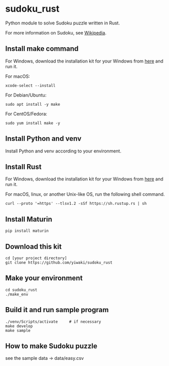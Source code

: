# sudoku_rust

Python module to solve Sudoku puzzle written in Rust.

For more information on Sudoku, see [Wikipedia](https://en.wikipedia.org/wiki/Sudoku).

## Install make command

For Windows, download the installation kit for your Windows from [here](http://gnuwin32.sourceforge.net/packages/make.htm) and run it.

For macOS:

```
xcode-select --install
```

For Debian/Ubuntu:

```
sudo apt install -y make
```

For CentOS/Fedora:

```
sudo yum install make -y
```

## Install Python and venv

Install Python and venv according to your environment.

## Install Rust

For Windows, download the installation kit for your Windows from [here](https://forge.rust-lang.org/infra/other-installation-methods.eichithi-emueru) and run it.

For macOS, linux, or another Unix-like OS, run the following shell command.

```
curl --proto '=https' --tlsv1.2 -sSf https://sh.rustup.rs | sh
```

## Install Maturin

```
pip install maturin
```

## Download this kit

```
cd [your project directory]
git clone https://github.com/yiwaki/sudoku_rust
```

## Make your environment

```
cd sudoku_rust
./make_env
```

## Build it and run sample program

```
./venv/Scripts/activate     # if necessary
make develop
make sample
```

## How to make Sudoku puzzle

see the sample data -> data/easy.csv
